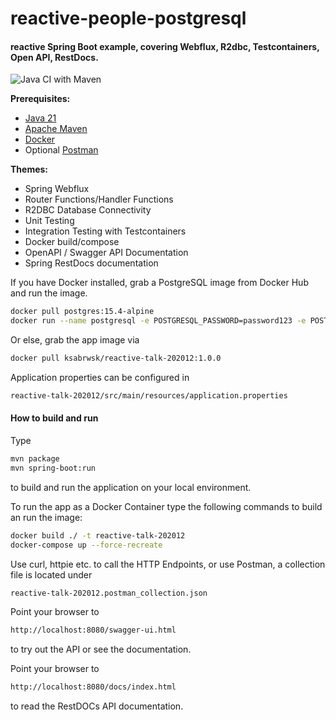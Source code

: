# reactive-people-postgresql

#### reactive Spring Boot example, covering Webflux, R2dbc, Testcontainers, Open API, RestDocs.

![Java CI with Maven](https://github.com/ksbrwsk/reactive-talk-202012/workflows/Java%20CI%20with%20Maven/badge.svg)

**Prerequisites:**

* [Java 21](https://openjdk.net/)
* [Apache Maven](https:http://maven.apache.org/)
* [Docker](https://www.docker.com/)
* Optional [Postman](https://www.postman.com/)

**Themes:**

* Spring Webflux
* Router Functions/Handler Functions
* R2DBC Database Connectivity
* Unit Testing
* Integration Testing with Testcontainers
* Docker build/compose
* OpenAPI / Swagger API Documentation
* Spring RestDocs documentation

If you have Docker installed, grab a PostgreSQL image from Docker Hub and run the image.
```bash
docker pull postgres:15.4-alpine
docker run --name postgresql -e POSTGRESQL_PASSWORD=password123 -e POSTGRES_DB=spring -p 5432:5432 postgres:15.4-alpine
```
Or else, grab the app image via 
```bash
docker pull ksabrwsk/reactive-talk-202012:1.0.0
```

Application properties can be configured in

```bash
reactive-talk-202012/src/main/resources/application.properties
```

#### How to build and run

Type

```bash
mvn package
mvn spring-boot:run
```

to build and run the application on your local environment.

To run the app as a Docker Container type the following commands to build
an run the image:
```bash
docker build ./ -t reactive-talk-202012
docker-compose up --force-recreate
```

Use curl, httpie etc. to call the HTTP Endpoints, or use Postman, a collection file is located under
```bash
reactive-talk-202012.postman_collection.json
```

Point your browser to
```bash
http://localhost:8080/swagger-ui.html
```
to try out the API or see the documentation. 

Point your browser to
```bash
http://localhost:8080/docs/index.html
```
to read the RestDOCs API documentation. 
